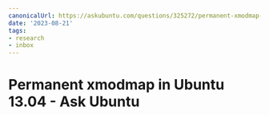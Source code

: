 ```yaml
---
canonicalUrl: https://askubuntu.com/questions/325272/permanent-xmodmap-in-ubuntu-13-04/514277
date: '2023-08-21'
tags:
- research
- inbox
---
```


# Permanent xmodmap in Ubuntu 13.04 - Ask Ubuntu